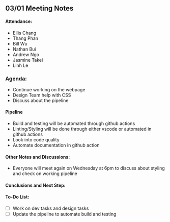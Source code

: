 ## 03/01 Meeting Notes

#### Attendance:
- Ellis Chang
- Thang Phan
- Bill Wu
- Nathan Bui
- Andrew Ngo
- Jasmine Takei
- Linh Le

### Agenda:
- Continue working on the webpage
- Design Team help with CSS
- Discuss about the pipeline

#### Pipeline
- Build and testing will be automated through github actions
- Linting/Styling will be done through either vscode or automated in github actions
- Look into code quality
- Automate documentation in github action

#### Other Notes and Discussions:
- Everyone will meet again on Wednesday at 6pm to discuss about styling and check on working pipeline


#### Conclusions and Next Step:


#### To-Do List:
- [ ] Work on dev tasks and design tasks
- [ ] Update the pipeline to automate build and testing
